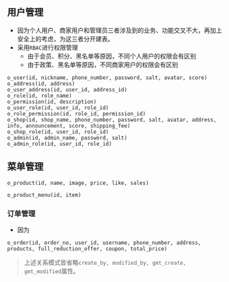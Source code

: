 ## 用户管理
- 因为个人用户、商家用户和管理员三者涉及到的业务、功能交叉不大，再加上安全上的考虑，为这三者分开建表。
- 采用`RBAC`进行权限管理
	- 由于会员、积分、黑名单等原因，不同个人用户的权限会有区别
	- 由于政策、黑名单等原因，不同商家用户的权限会有区别
```
o_user(id, nickname, phone_number, password, salt, avatar, score)
o_address(id, address)
o_user_address(id, user_id, address_id)
o_role(id, role_name)
o_permission(id, description)
o_user_role(id, user_id, role_id)
o_role_permission(id, role_id, permission_id)
o_shop(id, shop_name, phone_number, password, salt, avatar, address, info, announcement, score, shipping_fee)
o_shop_role(id, user_id, role_id)
o_admin(id, admin_name, password, salt)
o_admin_role(id, user_id, role_id)
```

## 菜单管理
```
o_product(id, name, image, price, like, sales)
```
```
o_product_menu(id, item)
```
### 订单管理
- 因为
```
o_order(id, order_no, user_id, username, phone_number, address, products, full_reduction_offer, coupon, total_price)
```

> 上述关系模式皆省略`create_by, modified_by, gmt_create, gmt_modified`属性。
<!--stackedit_data:
eyJoaXN0b3J5IjpbLTc5MjI4MjQ4LDE5NDQ1MDg3NDYsLTg0MD
g0NTIwOCwtOTUzNzg5ODQxLC0xNDc5Mjk2NTI5LC0xMTEyMTA4
OTA4LDE0MjA5NzYwODksLTcyMjgwNDI0NSwtMjEyMzg3NjAzMS
wtMTcxODIxNDE1LC0xNjk4MDg0OTE0LC0xODUzNjgxMDQwLDE2
NDE5Njc1ODIsMjExNjE1MzA4NiwtMTkyMTQyMTY5Nl19
-->
